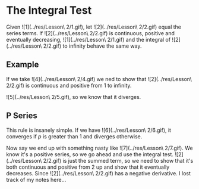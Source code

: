 # The Integral Test

Given ![1](../res/Lesson\ 2/1.gif), let ![2](../res/Lesson\ 2/2.gif) equal the series terms. If ![2](../res/Lesson\ 2/2.gif) is continuous, positive and eventually decreasing, ![1](../res/Lesson\ 2/1.gif) and the integral of ![2](../res/Lesson\ 2/2.gif) to infinity behave the same way.

## Example

If we take ![4](../res/Lesson\ 2/4.gif) we ned to show that ![2](../res/Lesson\ 2/2.gif) is continuous and positive from 1 to infinity.

![5](../res/Lesson\ 2/5.gif), so we know that it diverges.

## P Series

This rule is insanely simple. If we have ![6](../res/Lesson\ 2/6.gif), it converges if *p* is greater than 1 and diverges otherwise.

Now say we end up with something nasty like ![7](../res/Lesson\ 2/7.gif). We know it's a positive series, so we go ahead and use the integral test. ![2](../res/Lesson\ 2/2.gif) is just the summed term, so we need to show that it's both continuous and positive from 2 up and show that it eventually decreases. Since ![2](../res/Lesson\ 2/2.gif) has a negative derivative. I lost track of my notes here...
